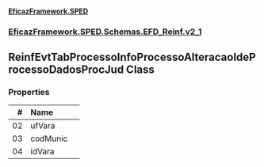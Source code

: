 #### [EficazFramework.SPED](EficazFrameworkSPED.md 'EficazFramework SPED')
### [EficazFramework.SPED.Schemas.EFD_Reinf.v2_1](EficazFramework.SPED.Schemas.EFD_Reinf.v2_1.md 'EficazFramework.SPED.Schemas.EFD_Reinf.v2_1')

## ReinfEvtTabProcessoInfoProcessoAlteracaoIdeProcessoDadosProcJud Class
### Properties

| # | Name | |
| ---: | :--- | :--- |
| 02 | ufVara |  |
| 03 | codMunic |  |
| 04 | idVara |  |
